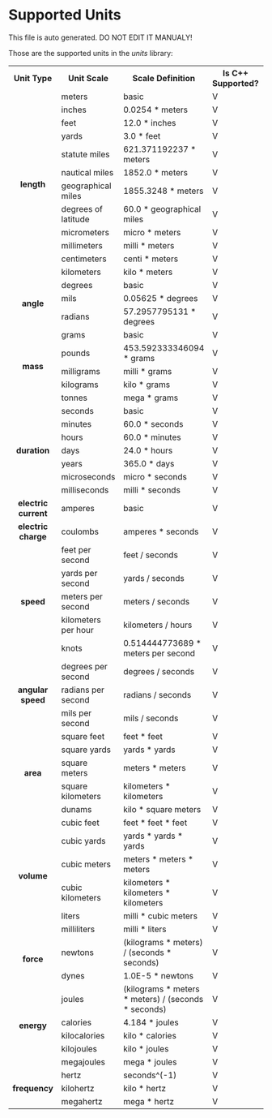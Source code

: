 # Supported Units

This file is auto generated.
DO NOT EDIT IT MANUALY!


Those are the supported units in the *units* library:

<table>
	<tr>
		<th>
			Unit Type
		</th>
		<th>
			Unit Scale
		</th>
		<th>
			Scale Definition
		</th>
		<th>
			Is C++ Supported?
		</th>
		<th>
			Is Java Supported?
		</th>
	</tr>
	<tr>
		<td rowspan=12 style="text-align:center; vertical-align:middle;font-weight:bold">
			length
		</td>
		<td>meters</td>
		<td>basic</td>
		<td>V</td>
		<td>V</td>
	</tr>
	<tr><td>inches</td>
	<td>0.0254 * meters</td>
	<td>V</td>
	<td>V</td></tr>
	<tr><td>feet</td>
	<td>12.0 * inches</td>
	<td>V</td>
	<td>V</td></tr>
	<tr><td>yards</td>
	<td>3.0 * feet</td>
	<td>V</td>
	<td>V</td></tr>
	<tr><td>statute miles</td>
	<td>621.371192237 * meters</td>
	<td>V</td>
	<td>V</td></tr>
	<tr><td>nautical miles</td>
	<td>1852.0 * meters</td>
	<td>V</td>
	<td>V</td></tr>
	<tr><td>geographical miles</td>
	<td>1855.3248 * meters</td>
	<td>V</td>
	<td>V</td></tr>
	<tr><td>degrees of latitude</td>
	<td>60.0 * geographical miles</td>
	<td>V</td>
	<td>V</td></tr>
	<tr><td>micrometers</td>
	<td>micro * meters</td>
	<td>V</td>
	<td>V</td></tr>
	<tr><td>millimeters</td>
	<td>milli * meters</td>
	<td>V</td>
	<td>V</td></tr>
	<tr><td>centimeters</td>
	<td>centi * meters</td>
	<td>V</td>
	<td>V</td></tr>
	<tr><td>kilometers</td>
	<td>kilo * meters</td>
	<td>V</td>
	<td>V</td></tr>
	<tr>
		<td rowspan=3 style="text-align:center; vertical-align:middle;font-weight:bold">
			angle
		</td>
		<td>degrees</td>
		<td>basic</td>
		<td>V</td>
		<td>V</td>
	</tr>
	<tr><td>mils</td>
	<td>0.05625 * degrees</td>
	<td>V</td>
	<td>V</td></tr>
	<tr><td>radians</td>
	<td>57.2957795131 * degrees</td>
	<td>V</td>
	<td>V</td></tr>
	<tr>
		<td rowspan=5 style="text-align:center; vertical-align:middle;font-weight:bold">
			mass
		</td>
		<td>grams</td>
		<td>basic</td>
		<td>V</td>
		<td>V</td>
	</tr>
	<tr><td>pounds</td>
	<td>453.592333346094 * grams</td>
	<td>V</td>
	<td>V</td></tr>
	<tr><td>milligrams</td>
	<td>milli * grams</td>
	<td>V</td>
	<td>V</td></tr>
	<tr><td>kilograms</td>
	<td>kilo * grams</td>
	<td>V</td>
	<td>V</td></tr>
	<tr><td>tonnes</td>
	<td>mega * grams</td>
	<td>V</td>
	<td>V</td></tr>
	<tr>
		<td rowspan=7 style="text-align:center; vertical-align:middle;font-weight:bold">
			duration
		</td>
		<td>seconds</td>
		<td>basic</td>
		<td>V</td>
		<td>V</td>
	</tr>
	<tr><td>minutes</td>
	<td>60.0 * seconds</td>
	<td>V</td>
	<td>V</td></tr>
	<tr><td>hours</td>
	<td>60.0 * minutes</td>
	<td>V</td>
	<td>V</td></tr>
	<tr><td>days</td>
	<td>24.0 * hours</td>
	<td>V</td>
	<td>V</td></tr>
	<tr><td>years</td>
	<td>365.0 * days</td>
	<td>V</td>
	<td>V</td></tr>
	<tr><td>microseconds</td>
	<td>micro * seconds</td>
	<td>V</td>
	<td>V</td></tr>
	<tr><td>milliseconds</td>
	<td>milli * seconds</td>
	<td>V</td>
	<td>V</td></tr>
	<tr>
		<td rowspan=1 style="text-align:center; vertical-align:middle;font-weight:bold">
			electric current
		</td>
		<td>amperes</td>
		<td>basic</td>
		<td>V</td>
		<td>V</td>
	</tr>
	<tr>
		<td rowspan=1 style="text-align:center; vertical-align:middle;font-weight:bold">
			electric charge
		</td>
		<td>coulombs</td>
		<td>amperes * seconds</td>
		<td>V</td>
		<td>V</td>
	</tr>
	<tr>
		<td rowspan=5 style="text-align:center; vertical-align:middle;font-weight:bold">
			speed
		</td>
		<td>feet per second</td>
		<td>feet / seconds</td>
		<td>V</td>
		<td>V</td>
	</tr>
	<tr><td>yards per second</td>
	<td>yards / seconds</td>
	<td>V</td>
	<td>V</td></tr>
	<tr><td>meters per second</td>
	<td>meters / seconds</td>
	<td>V</td>
	<td>V</td></tr>
	<tr><td>kilometers per hour</td>
	<td>kilometers / hours</td>
	<td>V</td>
	<td>V</td></tr>
	<tr><td>knots</td>
	<td>0.514444773689 * meters per second</td>
	<td>V</td>
	<td>V</td></tr>
	<tr>
		<td rowspan=3 style="text-align:center; vertical-align:middle;font-weight:bold">
			angular speed
		</td>
		<td>degrees per second</td>
		<td>degrees / seconds</td>
		<td>V</td>
		<td>V</td>
	</tr>
	<tr><td>radians per second</td>
	<td>radians / seconds</td>
	<td>V</td>
	<td>V</td></tr>
	<tr><td>mils per second</td>
	<td>mils / seconds</td>
	<td>V</td>
	<td>V</td></tr>
	<tr>
		<td rowspan=5 style="text-align:center; vertical-align:middle;font-weight:bold">
			area
		</td>
		<td>square feet</td>
		<td>feet * feet</td>
		<td>V</td>
		<td>V</td>
	</tr>
	<tr><td>square yards</td>
	<td>yards * yards</td>
	<td>V</td>
	<td>V</td></tr>
	<tr><td>square meters</td>
	<td>meters * meters</td>
	<td>V</td>
	<td>V</td></tr>
	<tr><td>square kilometers</td>
	<td>kilometers * kilometers</td>
	<td>V</td>
	<td>V</td></tr>
	<tr><td>dunams</td>
	<td>kilo * square meters</td>
	<td>V</td>
	<td>V</td></tr>
	<tr>
		<td rowspan=6 style="text-align:center; vertical-align:middle;font-weight:bold">
			volume
		</td>
		<td>cubic feet</td>
		<td>feet * feet * feet</td>
		<td>V</td>
		<td>V</td>
	</tr>
	<tr><td>cubic yards</td>
	<td>yards * yards * yards</td>
	<td>V</td>
	<td>V</td></tr>
	<tr><td>cubic meters</td>
	<td>meters * meters * meters</td>
	<td>V</td>
	<td>V</td></tr>
	<tr><td>cubic kilometers</td>
	<td>kilometers * kilometers * kilometers</td>
	<td>V</td>
	<td>V</td></tr>
	<tr><td>liters</td>
	<td>milli * cubic meters</td>
	<td>V</td>
	<td>V</td></tr>
	<tr><td>milliliters</td>
	<td>milli * liters</td>
	<td>V</td>
	<td>V</td></tr>
	<tr>
		<td rowspan=2 style="text-align:center; vertical-align:middle;font-weight:bold">
			force
		</td>
		<td>newtons</td>
		<td>(kilograms * meters) / (seconds * seconds)</td>
		<td>V</td>
		<td>V</td>
	</tr>
	<tr><td>dynes</td>
	<td>1.0E-5 * newtons</td>
	<td>V</td>
	<td>V</td></tr>
	<tr>
		<td rowspan=5 style="text-align:center; vertical-align:middle;font-weight:bold">
			energy
		</td>
		<td>joules</td>
		<td>(kilograms * meters * meters) / (seconds * seconds)</td>
		<td>V</td>
		<td>V</td>
	</tr>
	<tr><td>calories</td>
	<td>4.184 * joules</td>
	<td>V</td>
	<td>V</td></tr>
	<tr><td>kilocalories</td>
	<td>kilo * calories</td>
	<td>V</td>
	<td>V</td></tr>
	<tr><td>kilojoules</td>
	<td>kilo * joules</td>
	<td>V</td>
	<td>V</td></tr>
	<tr><td>megajoules</td>
	<td>mega * joules</td>
	<td>V</td>
	<td>V</td></tr>
	<tr>
		<td rowspan=3 style="text-align:center; vertical-align:middle;font-weight:bold">
			frequency
		</td>
		<td>hertz</td>
		<td>seconds^(-1)</td>
		<td>V</td>
		<td>V</td>
	</tr>
	<tr><td>kilohertz</td>
	<td>kilo * hertz</td>
	<td>V</td>
	<td>V</td></tr>
	<tr><td>megahertz</td>
	<td>mega * hertz</td>
	<td>V</td>
	<td>V</td></tr>


</table>
